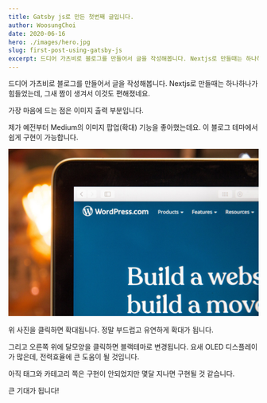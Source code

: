 ```yaml
---
title: Gatsby js로 만든 첫번째 글입니다.
author: WoosungChoi
date: 2020-06-16
hero: ./images/hero.jpg
slug: first-post-using-gatsby-js
excerpt: 드디어 가츠비로 블로그를 만들어서 글을 작성해봅니다. Nextjs로 만들때는 하나하나가 힘들었는데, 그새 짬이 생겨서 이것도 편해졌네요.
---
```


드디어 가츠비로 블로그를 만들어서 글을 작성해봅니다. Nextjs로 만들때는 하나하나가 힘들었는데, 그새 짬이 생겨서 이것도 편해졌네요.

가장 마음에 드는 점은 이미지 출력 부분입니다.

제가 예전부터 Medium의 이미지 팝업(확대) 기능을 좋아했는데요. 이 블로그 테마에서 쉽게 구현이 가능합니다.

<div className="Image__Small">
  <img
    src="./images/wordpress.jpg"
    title="워드프레스 이미지입니다."
    alt="Alt text"
  />
</div>

위 사진을 클릭하면 확대됩니다. 정말 부드럽고 유연하게 확대가 됩니다.

그리고 오른쪽 위에 달모양을 클릭하면 블랙테마로 변경됩니다. 요새 OLED 디스플레이가 많은데, 전력효율에 큰 도움이 될 것입니다.

아직 태그와 카테고리 쪽은 구현이 안되었지만 몇달 지나면 구현될 것 같습니다.

큰 기대가 됩니다!
